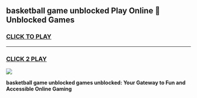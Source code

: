 
## basketball game unblocked Play Online 👋 Unblocked Games
<h3>
<a href="https://premium.freeplayer.one?title=basketball_game_unblocked&ref=19F">CLICK TO PLAY</a></h3>
<hr>

<h3>
<a href="https://premium.freeplayer.one?title=basketball_game_unblocked&ref=19F">CLICK 2 PLAY</a>
  
</h3>

<a href="https://premium.freeplayer.one?title=basketball_game_unblocked&ref=19F"><img src="https://clearcache.store/games.png"></a>


**basketball game unblocked games unblocked: Your Gateway to Fun and Accessible Online Gaming**
